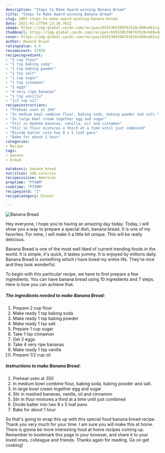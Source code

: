 ```yaml
---
description: "Steps to Make Award-winning Banana Bread"
title: "Steps to Make Award-winning Banana Bread"
slug: 1067-steps-to-make-award-winning-banana-bread
date: 2021-01-27T04:13:36.761Z
image: https://img-global.cpcdn.com/recipes/6555305398763520/680x482cq70/banana-bread-recipe-main-photo.jpg
thumbnail: https://img-global.cpcdn.com/recipes/6555305398763520/680x482cq70/banana-bread-recipe-main-photo.jpg
cover: https://img-global.cpcdn.com/recipes/6555305398763520/680x482cq70/banana-bread-recipe-main-photo.jpg
author: Howard Bryan
ratingvalue: 4.4
reviewcount: 37928
recipeingredient:
- "2 cup flour"
- "1 tsp baking soda"
- "1 tsp baking powder"
- "1 tsp salt"
- "1 cup sugar"
- "1 tsp cinnamon"
- "2 eggs"
- "4 very ripe bananas"
- "1 tsp vanilla"
- "1/2 cup oil"
recipeinstructions:
- "Preheat oven at 350"
- "In medium bowl combine flour, baking soda, baking powder and salt."
- "In large bowl cream together egg and sugar"
- "Stir in mashed bananas, vanilla, oil and cinnamon"
- "Stir in flour mixtures a third at a time until just combined"
- "Divide batter into two 9 x 5 loaf pans"
- "Bake for about 1 hour"
categories:
- Recipe
tags:
- banana
- bread

katakunci: banana bread 
nutrition: 209 calories
recipecuisine: American
preptime: "PT40M"
cooktime: "PT49M"
recipeyield: "1"
recipecategory: Dinner

---
```



![Banana Bread](https://img-global.cpcdn.com/recipes/6555305398763520/680x482cq70/banana-bread-recipe-main-photo.jpg)

Hey everyone, I hope you're having an amazing day today. Today, I will show you a way to prepare a special dish, banana bread. It is one of my favorites. For mine, I will make it a little bit unique. This will be really delicious.

Banana Bread is one of the most well liked of current trending foods in the world. It is simple, it's quick, it tastes yummy. It is enjoyed by millions daily. Banana Bread is something which I have loved my entire life. They're nice and they look wonderful.




To begin with this particular recipe, we have to first prepare a few ingredients. You can have banana bread using 10 ingredients and 7 steps. Here is how you can achieve that.

<!--inarticleads1-->

##### The ingredients needed to make Banana Bread:

1. Prepare 2 cup flour
1. Make ready 1 tsp baking soda
1. Make ready 1 tsp baking powder
1. Make ready 1 tsp salt
1. Prepare 1 cup sugar
1. Take 1 tsp cinnamon
1. Get 2 eggs
1. Take 4 very ripe bananas
1. Make ready 1 tsp vanilla
1. Prepare 1/2 cup oil




<!--inarticleads2-->

##### Instructions to make Banana Bread:

1. Preheat oven at 350
1. In medium bowl combine flour, baking soda, baking powder and salt.
1. In large bowl cream together egg and sugar
1. Stir in mashed bananas, vanilla, oil and cinnamon
1. Stir in flour mixtures a third at a time until just combined
1. Divide batter into two 9 x 5 loaf pans
1. Bake for about 1 hour




So that's going to wrap this up with this special food banana bread recipe. Thank you very much for your time. I am sure you will make this at home. There is gonna be more interesting food at home recipes coming up. Remember to bookmark this page in your browser, and share it to your loved ones, colleague and friends. Thanks again for reading. Go on get cooking!

